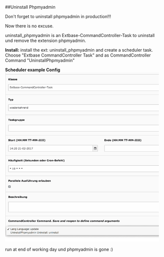 ##Uninstall Phpmyadmin

Don't forget to uninstall phpmyadmin in production!!!

Now there is no excuse.

uninstall_phpmyadmin is an Extbase-CommandController-Task to uninstall und remove the extension phpmyadmin.

**Install:**
install the ext: uninstall_phpmyadmin and create a scheduler task.
Choose "Extbase CommandController Task" and as CommandController Command "UninstallPhpmyadmin"

**Scheduler example Config**
![Scheduler example Config](scheduler-config.png)

run at end of working day und phpmyadmin is gone :)
